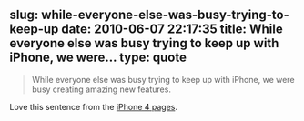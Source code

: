 slug: while-everyone-else-was-busy-trying-to-keep-up
date: 2010-06-07 22:17:35
title: While everyone else was busy trying to keep up with iPhone, we were...
type: quote
---

> While everyone else was busy trying to keep up with iPhone, we were busy creating amazing new features.

Love this sentence from the [iPhone 4 pages](http://www.apple.com/iphone/features/).
